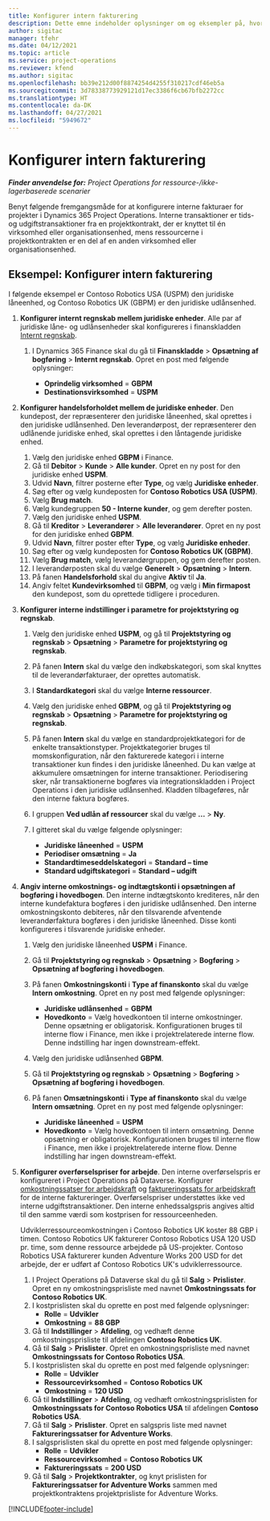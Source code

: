 ```yaml
---
title: Konfigurer intern fakturering
description: Dette emne indeholder oplysninger om og eksempler på, hvordan du kan konfigurere intern fakturering for projekter.
author: sigitac
manager: tfehr
ms.date: 04/12/2021
ms.topic: article
ms.service: project-operations
ms.reviewer: kfend
ms.author: sigitac
ms.openlocfilehash: bb39e212d00f8874254d4255f310217cdf46eb5a
ms.sourcegitcommit: 3d78338773929121d17ec3386f6cb67bfb2272cc
ms.translationtype: HT
ms.contentlocale: da-DK
ms.lasthandoff: 04/27/2021
ms.locfileid: "5949672"
---
```

# <a name="configure-intercompany-invoicing"></a>Konfigurer intern fakturering

_**Finder anvendelse for:** Project Operations for ressource-/ikke-lagerbaserede scenarier_

Benyt følgende fremgangsmåde for at konfigurere interne fakturaer for projekter i Dynamics 365 Project Operations. Interne transaktioner er tids- og udgiftstransaktioner fra en projektkontrakt, der er knyttet til én virksomhed eller organisationsenhed, mens ressourcerne i projektkontrakten er en del af en anden virksomhed eller organisationsenhed.

## <a name="example-configure-intercompany-invoicing"></a>Eksempel: Konfigurer intern fakturering

I følgende eksempel er Contoso Robotics USA (USPM) den juridiske låneenhed, og Contoso Robotics UK (GBPM) er den juridiske udlånsenhed. 

1. **Konfigurer internt regnskab mellem juridiske enheder**. Alle par af juridiske låne- og udlånsenheder skal konfigureres i finanskladden [Internt regnskab](/dynamics365/finance/general-ledger/intercompany-accounting-setup).
    
    1. I Dynamics 365 Finance skal du gå til **Finanskladde** > **Opsætning af bogføring** > **Internt regnskab**. Opret en post med følgende oplysninger:

        - **Oprindelig virksomhed** = **GBPM**
        - **Destinationsvirksomhed** = **USPM**

2. **Konfigurer handelsforholdet mellem de juridiske enheder**. Den kundepost, der repræsenterer den juridiske låneenhed, skal oprettes i den juridiske udlånsenhed. Den leverandørpost, der repræsenterer den udlånende juridiske enhed, skal oprettes i den låntagende juridiske enhed.

     1. Vælg den juridiske enhed **GBPM** i Finance.
     2. Gå til **Debitor** > **Kunde** > **Alle kunder**. Opret en ny post for den juridiske enhed **USPM**.
     3. Udvid **Navn**, filtrer posterne efter **Type**, og vælg **Juridiske enheder**. 
     4. Søg efter og vælg kundeposten for **Contoso Robotics USA (USPM)**.
     5. Vælg **Brug match**. 
     6. Vælg kundegruppen **50 - Interne kunder**, og gem derefter posten.
     7. Vælg den juridiske enhed **USPM**.
     8. Gå til **Kreditor** > **Leverandører** > **Alle leverandører**. Opret en ny post for den juridiske enhed **GBPM**.
     9. Udvid **Navn**, filtrer poster efter **Type**, og vælg **Juridiske enheder**. 
     10. Søg efter og vælg kundeposten for **Contoso Robotics UK (GBPM)**.
     11. Vælg **Brug match**, vælg leverandørgruppen, og gem derefter posten.
     12. I leverandørposten skal du vælge **Generelt** > **Opsætning** > **Intern**.
     13. På fanen **Handelsforhold** skal du angive **Aktiv** til **Ja**.
     14. Angiv feltet **Kundevirksomhed** til **GBPM**, og vælg i **Min firmapost** den kundepost, som du oprettede tidligere i proceduren.

3. **Konfigurer interne indstillinger i parametre for projektstyring og regnskab**. 

    1. Vælg den juridiske enhed **USPM**, og gå til **Projektstyring og regnskab** > **Opsætning** > **Parametre for projektstyring og regnskab**.
    2. På fanen **Intern** skal du vælge den indkøbskategori, som skal knyttes til de leverandørfakturaer, der oprettes automatisk.
    3. I **Standardkategori** skal du vælge **Interne ressourcer**.
    4. Vælg den juridiske enhed **GBPM**, og gå til **Projektstyring og regnskab** > **Opsætning** > **Parametre for projektstyring og regnskab**.
    5. På fanen **Intern** skal du vælge en standardprojektkategori for de enkelte transaktionstyper. Projektkategorier bruges til momskonfiguration, når den fakturerede kategori i interne transaktioner kun findes i den juridiske låneenhed. Du kan vælge at akkumulere omsætningen for interne transaktioner. Periodisering sker, når transaktionerne bogføres via integrationskladden i Project Operations i den juridiske udlånsenhed. Kladden tilbageføres, når den interne faktura bogføres.
    6. I gruppen **Ved udlån af ressourcer** skal du vælge **...** > **Ny**. 
    7. I gitteret skal du vælge følgende oplysninger:

          - **Juridiske låneenhed** = **USPM**
          - **Periodiser omsætning** = **Ja**
          - **Standardtimeseddelskategori** = **Standard – time**
          - **Standard udgiftskategori** = **Standard – udgift**

4. **Angiv interne omkostnings- og indtægtskonti i opsætningen af bogføring i hovedbogen**. Den interne indtægtskonto krediteres, når den interne kundefaktura bogføres i den juridiske udlånsenhed. Den interne omkostningskonto debiteres, når den tilsvarende afventende leverandørfaktura bogføres i den juridiske låneenhed. Disse konti konfigureres i tilsvarende juridiske enheder. 
      
     1. Vælg den juridiske låneenhed **USPM** i Finance. 
     2. Gå til **Projektstyring og regnskab** > **Opsætning** > **Bogføring** > **Opsætning af bogføring i hovedbogen**. 
     3. På fanen **Omkostningskonti** i **Type af finanskonto** skal du vælge **Intern omkostning**. Opret en ny post med følgende oplysninger:
      
        - **Juridiske udlånsenhed** = **GBPM**
        - **Hovedkonto** = Vælg hovedkontoen til interne omkostninger. Denne opsætning er obligatorisk. Konfigurationen bruges til interne flow i Finance, men ikke i projektrelaterede interne flow. Denne indstilling har ingen downstream-effekt. 
        
     4. Vælg den juridiske udlånsenhed **GBPM**. 
     5. Gå til **Projektstyring og regnskab** > **Opsætning** > **Bogføring** > **Opsætning af bogføring i hovedbogen**. 
     6. På fanen **Omsætningskonti** i **Type af finanskonto** skal du vælge **Intern omsætning**. Opret en ny post med følgende oplysninger:

        - **Juridiske låneenhed** = **USPM**
        - **Hovedkonto** = Vælg hovedkontoen til intern omsætning. Denne opsætning er obligatorisk. Konfigurationen bruges til interne flow i Finance, men ikke i projektrelaterede interne flow. Denne indstilling har ingen downstream-effekt. 

5. **Konfigurer overførselspriser for arbejde**. Den interne overførselspris er konfigureret i Project Operations på Dataverse. Konfigurer [omkostningssatser for arbejdskraft](../pricing-costing/set-up-labor-cost-rate.md#transfer-pricing-and-costs-for-resources-outside-of-your-division-or-legal-entity) og [faktureringssats for arbejdskraft](../pricing-costing/set-up-labor-bill-rate.md#transfer-pricing-or-set-up-bill-rates-for-resources-from-other-organizational-units-or-divisions) for de interne faktureringer. Overførselspriser understøttes ikke ved interne udgiftstransaktioner. Den interne enhedssalgspris angives altid til den samme værdi som kostprisen for ressourceenheden.

      Udviklerressourceomkostningen i Contoso Robotics UK koster 88 GBP i timen. Contoso Robotics UK fakturerer Contoso Robotics USA 120 USD pr. time, som denne ressource arbejdede på US-projekter. Contoso Robotics USA fakturerer kunden Adventure Works 200 USD for det arbejde, der er udført af Contoso Robotics UK's udviklerressource.

      1. I Project Operations på Dataverse skal du gå til **Salg** > **Prislister**. Opret en ny omkostningsprisliste med navnet **Omkostningssats for Contoso Robotics UK**. 
      2. I kostprislisten skal du oprette en post med følgende oplysninger:
         - **Rolle** = **Udvikler**
         - **Omkostning** = **88 GBP**
      3. Gå til **Indstillinger** > **Afdeling**, og vedhæft denne omkostningsprisliste til afdelingen **Contoso Robotics UK**.
      4. Gå til **Salg** > **Prislister**. Opret en omkostningsprisliste med navnet **Omkostningssats for Contoso Robotics USA**. 
      5. I kostprislisten skal du oprette en post med følgende oplysninger:
          - **Rolle** = **Udvikler**
          - **Ressourcevirksomhed** = **Contoso Robotics UK**
          - **Omkostning** = **120 USD**
      6. Gå til **Indstillinger** > **Afdeling**, og vedhæft omkostningsprislisten for **Omkostningssats for Contoso Robotics USA** til afdelingen **Contoso Robotics USA**.
      7. Gå til **Salg** > **Prislister**. Opret en salgspris liste med navnet **Faktureringssatser for Adventure Works**. 
      8. I salgsprislisten skal du oprette en post med følgende oplysninger:
          - **Rolle** = **Udvikler**
          - **Ressourcevirksomhed** = **Contoso Robotics UK**
          - **Faktureringssats** = **200 USD**
      9. Gå til **Salg** > **Projektkontrakter**, og knyt prislisten for **Faktureringssatser for Adventure Works** sammen med projektkontraktens projektprisliste for Adventure Works.


[!INCLUDE[footer-include](../includes/footer-banner.md)]
